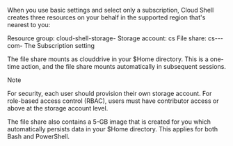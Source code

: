 When you use basic settings and select only a subscription, Cloud Shell creates three resources on your behalf in the supported region that's nearest to you:

Resource group: cloud-shell-storage-<region>
Storage account: cs<uniqueGuid>
File share: cs-<user>-<domain>-com-<uniqueGuid>
The Subscription setting

The file share mounts as clouddrive in your $Home directory. This is a one-time action, and the file share mounts automatically in subsequent sessions.

 Note

For security, each user should provision their own storage account. For role-based access control (RBAC), users must have contributor access or above at the storage account level.

The file share also contains a 5-GB image that is created for you which automatically persists data in your $Home directory. This applies for both Bash and PowerShell.